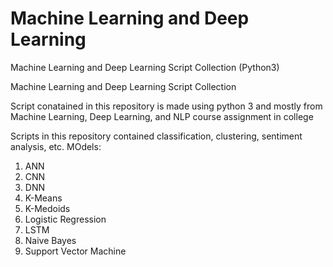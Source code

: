 # Machine Learning and Deep Learning
Machine Learning and Deep Learning Script Collection (Python3)

Machine Learning and Deep Learning Script Collection

Script conatained in this repository is made using python 3 and mostly from Machine Learning, Deep Learning, and NLP course assignment in college

Scripts in this repository contained classification, clustering, sentiment analysis, etc.
MOdels:
1. ANN
2. CNN
3. DNN
4. K-Means
5. K-Medoids
6. Logistic Regression
7. LSTM
8. Naive Bayes
9. Support Vector Machine
